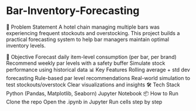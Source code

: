 # Bar-Inventory-Forecasting
🧠 Problem Statement
A hotel chain managing multiple bars was experiencing frequent stockouts and overstocking. This project builds a practical forecasting system to help bar managers maintain optimal inventory levels.

🎯 Objective
Forecast daily item-level consumption (per bar, per brand)
Recommend weekly par levels with a safety buffer
Simulate stock performance using historical data
📊 Key Features
Rolling average + std dev forecasting
Rule-based par level recommendations
Real-world simulation to test stockouts/overstock
Clear visualizations and insights
🛠️ Tech Stack
Python (Pandas, Matplotlib, Seaborn)
Jupyter Notebook
📦 How to Run
Clone the repo
Open the .ipynb in Jupyter
Run cells step by step
